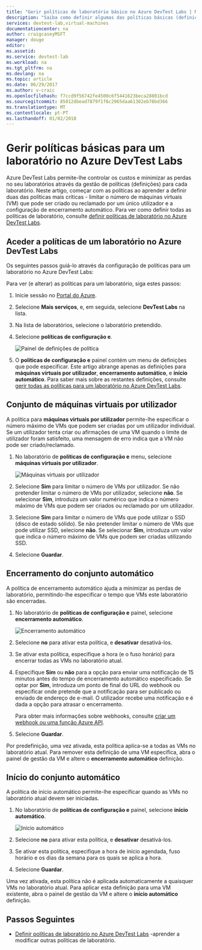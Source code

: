 ```yaml
---
title: "Gerir políticas de laboratório básico no Azure DevTest Labs | Microsoft Docs"
description: "Saiba como definir algumas das políticas básicas (definições) para um laboratório no DevTest Labs"
services: devtest-lab,virtual-machines
documentationcenter: na
author: craigcaseyMSFT
manager: douge
editor: 
ms.assetid: 
ms.service: devtest-lab
ms.workload: na
ms.tgt_pltfrm: na
ms.devlang: na
ms.topic: article
ms.date: 06/29/2017
ms.author: v-craic
ms.openlocfilehash: f7ccd9f56742fe4500c6f5441623beca28801bcd
ms.sourcegitcommit: 85012dbead7879f1f6c2965daa61302eb78bd366
ms.translationtype: MT
ms.contentlocale: pt-PT
ms.lasthandoff: 01/02/2018
---
```

# <a name="manage-basic-policies-for-a-lab-in-azure-devtest-labs"></a>Gerir políticas básicas para um laboratório no Azure DevTest Labs

Azure DevTest Labs permite-lhe controlar os custos e minimizar as perdas no seu laboratórios através da gestão de políticas (definições) para cada laboratório. Neste artigo, começar com as políticas ao aprender a definir duas das políticas mais críticas - limitar o número de máquinas virtuais (VM) que pode ser criado ou reclamado por um único utilizador e a configuração de encerramento automático. Para ver como definir todas as políticas de laboratório, consulte [definir políticas de laboratório no Azure DevTest Labs](devtest-lab-set-lab-policy.md).  

## <a name="accessing-a-labs-policies-in-azure-devtest-labs"></a>Aceder a políticas de um laboratório no Azure DevTest Labs
Os seguintes passos guiá-lo através da configuração de políticas para um laboratório no Azure DevTest Labs:

Para ver (e alterar) as políticas para um laboratório, siga estes passos:

1. Inicie sessão no [Portal do Azure](http://go.microsoft.com/fwlink/p/?LinkID=525040).

1. Selecione **Mais serviços**, e, em seguida, selecione **DevTest Labs** na lista.

1. Na lista de laboratórios, selecione o laboratório pretendido.   

1. Selecione **políticas de configuração e**.

    ![Painel de definições de política](./media/devtest-lab-set-lab-policy/policies-menu.png)

1. O **políticas de configuração e** painel contém um menu de definições que pode especificar. Este artigo abrange apenas as definições para **máquinas virtuais por utilizador**, **encerramento automático**, e **início automático**. Para saber mais sobre as restantes definições, consulte [gerir todas as políticas para um laboratório no Azure DevTest Labs](./devtest-lab-set-lab-policy.md). 
   
## <a name="set-virtual-machines-per-user"></a>Conjunto de máquinas virtuais por utilizador
A política para **máquinas virtuais por utilizador** permite-lhe especificar o número máximo de VMs que podem ser criadas por um utilizador individual. Se um utilizador tenta criar ou afirmações de uma VM quando o limite de utilizador foram satisfeito, uma mensagem de erro indica que a VM não pode ser criado/reclamado. 

1. No laboratório de **políticas de configuração e** menu, selecione **máquinas virtuais por utilizador**.
   
    ![Máquinas virtuais por utilizador](./media/devtest-lab-set-lab-policy/max-vms-per-user.png)

1. Selecione **Sim** para limitar o número de VMs por utilizador. Se não pretender limitar o número de VMs por utilizador, selecione **não**. Se selecionar **Sim**, introduza um valor numérico que indica o número máximo de VMs que podem ser criados ou reclamado por um utilizador. 

1. Selecione **Sim** para limitar o número de VMs que pode utilizar o SSD (disco de estado sólido). Se não pretender limitar o número de VMs que pode utilizar SSD, selecione **não**. Se selecionar **Sim**, introduza um valor que indica o número máximo de VMs que podem ser criadas utilizando SSD. 

1. Selecione **Guardar**.

## <a name="set-auto-shutdown"></a>Encerramento do conjunto automático
A política de encerramento automático ajuda a minimizar as perdas de laboratório, permitindo-lhe especificar o tempo que VMs este laboratório são encerradas.

1. No laboratório de **políticas de configuração e** painel, selecione **encerramento automático**.
   
    ![Encerramento automático](./media/devtest-lab-set-lab-policy/auto-shutdown.png)

1. Selecione **no** para ativar esta política, e **desativar** desativá-los.

1. Se ativar esta política, especifique a hora (e o fuso horário) para encerrar todas as VMs no laboratório atual.

1. Especifique **Sim** ou **não** para a opção para enviar uma notificação de 15 minutos antes do tempo de encerramento automático especificado. Se optar por **Sim**, introduza um ponto de final do URL do webhook ou especificar onde pretende que a notificação para ser publicado ou enviado de endereço de e-mail. O utilizador recebe uma notificação e é dada a opção para atrasar o encerramento.

   Para obter mais informações sobre webhooks, consulte [criar um webhook ou uma função Azure API](../azure-functions/functions-create-a-web-hook-or-api-function.md). 

1. Selecione **Guardar**.

Por predefinição, uma vez ativada, esta política aplica-se a todas as VMs no laboratório atual. Para remover esta definição de uma VM específica, abra o painel de gestão da VM e altere o **encerramento automático** definição.

## <a name="set-auto-start"></a>Início do conjunto automático
A política de início automático permite-lhe especificar quando as VMs no laboratório atual devem ser iniciadas.  

1. No laboratório de **políticas de configuração e** painel, selecione **início automático**.
   
    ![Início automático](./media/devtest-lab-set-lab-policy/auto-start.png)

2. Selecione **no** para ativar esta política, e **desativar** desativá-los.

3. Se ativar esta política, especifique a hora de início agendada, fuso horário e os dias da semana para os quais se aplica a hora. 

4. Selecione **Guardar**.

Uma vez ativada, esta política não é aplicada automaticamente a quaisquer VMs no laboratório atual. Para aplicar esta definição para uma VM existente, abra o painel de gestão da VM e altere o **início automático** definição.

## <a name="next-steps"></a>Passos Seguintes

- [Definir políticas de laboratório no Azure DevTest Labs](devtest-lab-set-lab-policy.md) -aprender a modificar outras políticas de laboratório.
